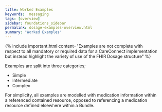 ```yaml
---
title: Worked Examples
keywords:  messaging
tags: [overview]
sidebar: foundations_sidebar
permalink: dosage-examples-overview.html
summary: "Worked Examples"
---
```



{% include important.html content="Examples are not complete with respect to all mandatory or required data for a CareConnect implementation but instead highlight the variety of use of the FHIR Dosage structure" %}

Examples are split into three categories;
  * Simple
  * Intermediate
  * Complex

For simplicity, all examples are modelled with medication information within a referenced contained resource, opposed to referencing a medication resource defined elsewhere within a Bundle.
